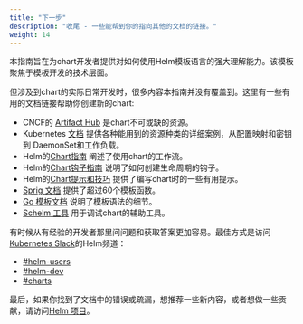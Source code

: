 ```yaml
---
title: "下一步"
description: "收尾 - 一些能帮到你的指向其他的文档的链接。"
weight: 14
---
```


本指南旨在为chart开发者提供对如何使用Helm模板语言的强大理解能力。该模板聚焦于模板开发的技术层面。

但涉及到chart的实际日常开发时，很多内容本指南并没有覆盖到。这里有一些有用的文档链接帮助你创建新的chart:

- CNCF的 [Artifact Hub](https://artifacthub.io/packages/search?kind=0) 是chart不可或缺的资源。
- Kubernetes [文档](https://kubernetes.io/docs/home/) 提供各种能用到的资源种类的详细案例，从配置映射和密钥到
  DaemonSet和工作负载。
- Helm的[Chart指南](https://helm.sh/zh/docs/topics/charts) 阐述了使用chart的工作流。
- Helm的[Chart钩子指南](https://helm.sh/zh/docs/topics/charts_hooks) 说明了如何创建生命周期的钩子。
- Helm的[Chart提示和技巧](https://helm.sh/zh/docs/howto/charts_tips_and_tricks/)
  提供了编写chart时的一些有用提示。
- [Sprig 文档](https://github.com/Masterminds/sprig) 提供了超过60个模板函数。
- [Go 模板文档](https://godoc.org/text/template) 说明了模板语法的细节。
- [Schelm 工具](https://github.com/databus23/schelm) 用于调试chart的辅助工具。

有时候从有经验的开发者那里问问题和获取答案更加容易。最佳方式是访问 [Kubernetes
Slack](https://kubernetes.slack.com)的Helm频道：

- [#helm-users](https://kubernetes.slack.com/messages/helm-users)
- [#helm-dev](https://kubernetes.slack.com/messages/helm-dev)
- [#charts](https://kubernetes.slack.com/messages/charts)

最后，如果你找到了文档中的错误或疏漏，想推荐一些新内容，或者想做一些贡献，请访问[Helm 项目](https://github.com/helm/helm)。
